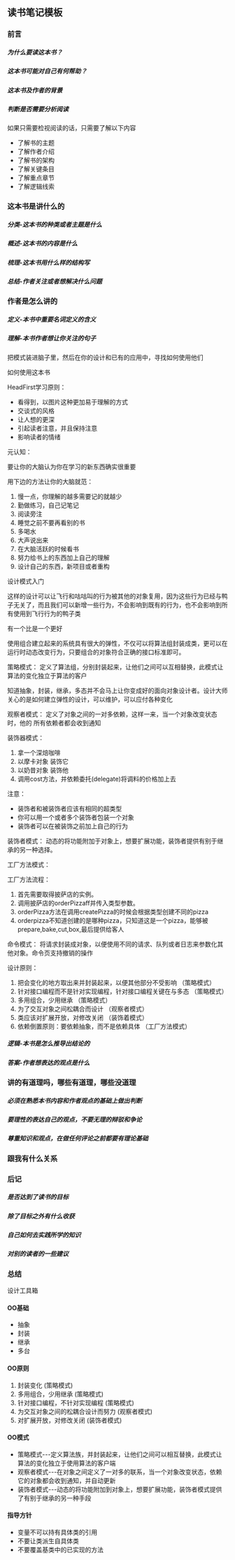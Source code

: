 ## 读书笔记模板
### 前言
##### 为什么要读这本书？

##### 这本书可能对自己有何帮助？

##### 这本书及作者的背景

##### 判断是否需要分析阅读
如果只需要检视阅读的话，只需要了解以下内容

- 了解书的主题
- 了解作者介绍
- 了解书的架构
- 了解关键条目
- 了解重点章节
- 了解逻辑线索

### 这本书是讲什么的
##### 分类-这本书的种类或者主题是什么
##### 概述-这本书的内容是什么
##### 梳理-这本书用什么样的结构写
##### 总结-作者关注或者想解决什么问题
### 作者是怎么讲的
##### 定义-本书中重要名词定义的含义
##### 理解-本书作者想让你关注的句子

把模式装进脑子里，然后在你的设计和已有的应用中，寻找如何使用他们

如何使用这本书


HeadFirst学习原则：
- 看得到，以图片这种更加易于理解的方式
- 交谈式的风格
- 让人想的更深
- 引起读者注意，并且保持注意
- 影响读者的情绪

元认知：

要让你的大脑认为你在学习的新东西确实很重要

用下边的方法让你的大脑就范：
1. 慢一点，你理解的越多需要记的就越少
2. 勤做练习，自己记笔记
3. 阅读旁注
4. 睡觉之前不要再看别的书
5. 多喝水
6. 大声说出来
7. 在大脑活跃的时候看书
8. 努力给书上的东西加上自己的理解
9. 设计自己的东西，新项目或者重构

设计模式入门

这样的设计可以让飞行和咕咕叫的行为被其他的对象复用，因为这些行为已经与鸭子无关了，而且我们可以新增一些行为，不会影响到既有的行为，也不会影响到所有使用到飞行行为的鸭子类

有一个比是一个更好

使用组合建立起来的系统具有很大的弹性，不仅可以将算法组封装成类，更可以在运行时动态改变行为，只要组合的对象符合正确的接口标准即可。

策略模式：
定义了算法组，分别封装起来，让他们之间可以互相替换，此模式让算法的变化独立于算法的客户

知道抽象，封装，继承，多态并不会马上让你变成好的面向对象设计者。设计大师关心的是如何建立弹性的设计，可以维护，可以应付各种变化

观察者模式：
定义了对象之间的一对多依赖，这样一来，当一个对象改变状态时，他的 所有依赖者都会收到通知

装饰器模式：
1. 拿一个深焙咖啡
2. 以摩卡对象 装饰它
3. 以奶昔对象 装饰他
4. 调用cost方法，并依赖委托(delegate)将调料的价格加上去

注意：
- 装饰者和被装饰者应该有相同的超类型
- 你可以用一个或者多个装饰者包装一个对象
- 装饰者可以在被装饰之前加上自己的行为

装饰者模式：
动态的将功能附加于对象上，想要扩展功能，装饰者提供有别于继承的另一种选择。

工厂方法模式：

工厂方法流程：
1. 首先需要取得披萨店的实例。
2. 调用披萨店的orderPizzaff并传入类型参数。
3. orderPizza方法在调用createPizza的时候会根据类型创建不同的pizza
4. orderpizza不知道创建的是哪种pizza，只知道这是一个pizza，能够被prepare,bake,cut,box,最后提供给客人


命令模式：
将请求封装成对象，以便使用不同的请求、队列或者日志来参数化其他对象。命令页支持撤销的操作


设计原则：


1. 把会变化的地方取出来并封装起来，以便其他部分不受影响 （策略模式）
2. 针对接口编程而不是针对实现编程，针对接口编程关键在与多态 （策略模式）
3. 多用组合，少用继承 （策略模式）
4. 为了交互对象之间松耦合而设计 （观察者模式）
5. 类应该对扩展开放，对修改关闭 （装饰着模式）
6. 依赖倒置原则：要依赖抽象，而不是依赖具体 （工厂方法模式）



##### 逻辑-本书是怎么推导出结论的
##### 答案-作者想表达的观点是什么
### 讲的有道理吗，哪些有道理，哪些没道理
##### 必须在熟悉本书内容和作者观点的基础上做出判断
##### 要理性的表达自己的观点，不要无理的辩驳和争论
##### 尊重知识和观点，在做任何评论之前都要有理论基础
### 跟我有什么关系

### 后记

##### 是否达到了读书的目标

##### 除了目标之外有什么收获

##### 自己如何去实践所学的知识

##### 对别的读者的一些建议

### 总结
设计工具箱

#### OO基础
- 抽象
- 封装
- 继承
- 多台

#### OO原则
1. 封装变化 (策略模式)
2. 多用组合，少用继承 (策略模式)
3. 针对接口编程，不针对实现编程 (策略模式) 
4. 为交互对象之间的松耦合设计而努力 (观察者模式)
5. 对扩展开放，对修改关闭 (装饰者模式)


#### OO模式
- 策略模式---定义算法族，并封装起来，让他们之间可以相互替换，此模式让算法的变化独立于使用算法的客户端
- 观察者模式---在对象之间定义了一对多的联系，当一个对象改变状态，依赖它的对象都会收到通知，并自动更新
- 装饰者模式---动态的将功能附加到对象上，想要扩展功能，装饰者模式提供了有别于继承的另一种手段

#### 指导方针
- 变量不可以持有具体类的引用
- 不要让类派生自具体类
- 不要覆盖基类中的已实现的方法